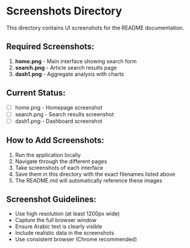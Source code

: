 # Screenshots Directory

This directory contains UI screenshots for the README documentation.

## Required Screenshots:

1. **home.png** - Main interface showing search form
2. **search.png** - Article search results page
3. **dash1.png** - Aggregate analysis with charts

## Current Status:
- [ ] home.png - Homepage screenshot
- [ ] search.png - Search results screenshot  
- [ ] dash1.png - Dashboard screenshot

## How to Add Screenshots:

1. Run the application locally
2. Navigate through the different pages
3. Take screenshots of each interface
4. Save them in this directory with the exact filenames listed above
5. The README.md will automatically reference these images

## Screenshot Guidelines:

- Use high resolution (at least 1200px wide)
- Capture the full browser window
- Ensure Arabic text is clearly visible
- Include realistic data in the screenshots
- Use consistent browser (Chrome recommended)